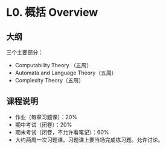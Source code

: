 # L0. 概括 Overview

## 大纲

三个主要部分：
- Computability Theory （五周）
- Automata and Language Theory（五周）
- Complexity Theory（五周）

## 课程说明

* 作业（每章习题课）：20%
* 期中考试（闭卷）：20%
* 期末考试（闭卷，不允许看笔记）：60%
* 大约两周一次习题课。习题课上要当场完成练习题。允许讨论。
